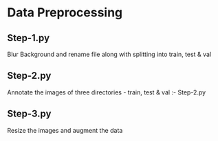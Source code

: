 # Data Preprocessing


## Step-1.py
 Blur Background and rename file along with splitting into train, test & val

## Step-2.py
 Annotate the images of three directories - train, test & val  :- Step-2.py

## Step-3.py
 Resize the images and augment the data
